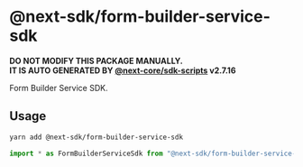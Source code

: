 # @next-sdk/form-builder-service-sdk

**DO NOT MODIFY THIS PACKAGE MANUALLY.**  
**IT IS AUTO GENERATED BY [@next-core/sdk-scripts] v2.7.16**

Form Builder Service SDK.

## Usage

```bash
yarn add @next-sdk/form-builder-service-sdk
```

```ts
import * as FormBuilderServiceSdk from "@next-sdk/form-builder-service-sdk";
```

[@next-core/sdk-scripts]: https://github.com/easyops-cn/next-core/tree/master/packages/sdk-scripts
